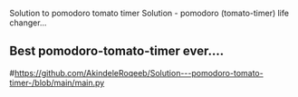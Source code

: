 Solution to pomodoro tomato timer
Solution - pomodoro (tomato-timer) life changer...

## Best pomodoro-tomato-timer ever....

#https://github.com/AkindeleRoqeeb/Solution---pomodoro-tomato-timer-/blob/main/main.py
